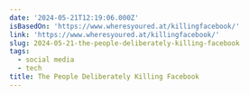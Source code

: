 ```yaml
---
date: '2024-05-21T12:19:06.000Z'
isBasedOn: 'https://www.wheresyoured.at/killingfacebook/'
link: 'https://www.wheresyoured.at/killingfacebook/'
slug: 2024-05-21-the-people-deliberately-killing-facebook
tags:
  - social media
  - tech
title: The People Deliberately Killing Facebook
---
```

 
